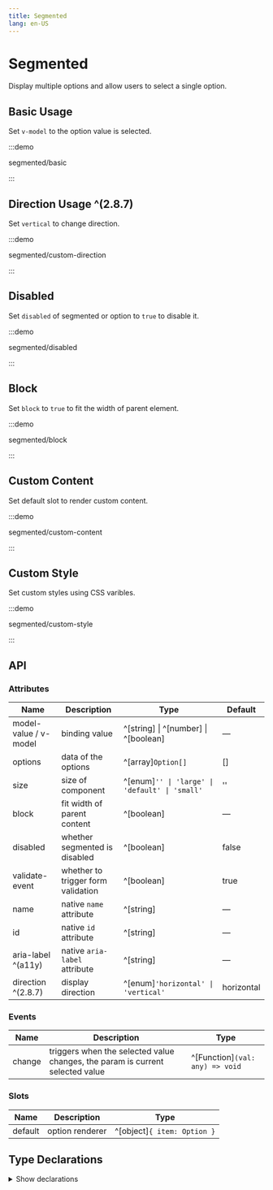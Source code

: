 ```yaml
---
title: Segmented
lang: en-US
---
```


# Segmented

Display multiple options and allow users to select a single option.

## Basic Usage

Set `v-model` to the option value is selected.

:::demo

segmented/basic

:::

## Direction Usage ^(2.8.7)

Set `vertical` to change direction.

:::demo

segmented/custom-direction

:::

## Disabled

Set `disabled` of segmented or option to `true` to disable it.

:::demo

segmented/disabled

:::

## Block

Set `block` to `true` to fit the width of parent element.

:::demo

segmented/block

:::

## Custom Content

Set default slot to render custom content.

:::demo

segmented/custom-content

:::

## Custom Style

Set custom styles using CSS varibles.

:::demo

segmented/custom-style

:::

## API

### Attributes

| Name                  | Description                        | Type                                           | Default    |
| --------------------- | ---------------------------------- | ---------------------------------------------- | ---------- |
| model-value / v-model | binding value                      | ^[string] \| ^[number] \| ^[boolean]             | —          |
| options               | data of the options                | ^[array]`Option[]`                             | []         |
| size                  | size of component                  | ^[enum]`'' \| 'large' \| 'default' \| 'small'` | ''         |
| block                 | fit width of parent content        | ^[boolean]                                     | —          |
| disabled              | whether segmented is disabled      | ^[boolean]                                     | false      |
| validate-event        | whether to trigger form validation | ^[boolean]                                     | true       |
| name                  | native `name` attribute            | ^[string]                                      | —          |
| id                    | native `id` attribute              | ^[string]                                      | —          |
| aria-label ^(a11y)    | native `aria-label` attribute      | ^[string]                                      | —          |
| direction ^(2.8.7)    | display direction                  | ^[enum]`'horizontal' \| 'vertical'`            | horizontal |

### Events

| Name   | Description                                                                   | Type                            |
| ------ | ----------------------------------------------------------------------------- | ------------------------------- |
| change | triggers when the selected value changes, the param is current selected value | ^[Function]`(val: any) => void` |

### Slots

| Name    | Description     | Type                        |
| ------- | --------------- | --------------------------- |
| default | option renderer | ^[object]`{ item: Option }` |

## Type Declarations

<details>
  <summary>Show declarations</summary>

```ts
type Option =
  | {
      label: string
      value: string | number | boolean
      disabled?: boolean
      [key: string]: any
    }
  | string
  | number
  | boolean
```

</details>
